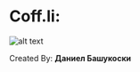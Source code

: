 # Coff.li:
![alt text](https://media.discordapp.net/attachments/860064613164908567/1077291608128622592/Untitled-1.png "Coff.li Logo")


Created By: **Даниел Башукоски**
